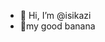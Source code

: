 - 👋 Hi, I’m @isikazi
- 🍌my good banana

<!---
isikazi/isikazi is a ✨ special ✨ repository because its `README.md` (this file) appears on your GitHub profile.
You can click the Preview link to take a look at your changes.
--->
